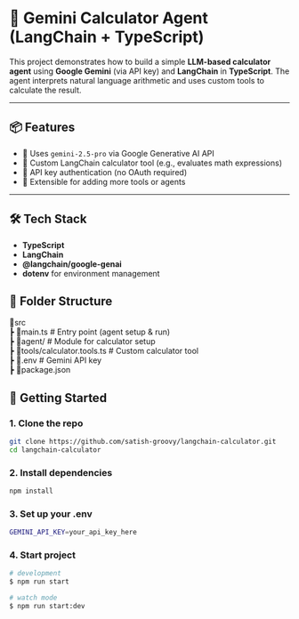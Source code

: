 # 🧮 Gemini Calculator Agent (LangChain + TypeScript)

This project demonstrates how to build a simple **LLM-based calculator agent** using **Google Gemini** (via API key) and **LangChain** in **TypeScript**. The agent interprets natural language arithmetic and uses custom tools to calculate the result.

---

## 📦 Features

- 💬 Uses `gemini-2.5-pro` via Google Generative AI API
- 🔧 Custom LangChain calculator tool (e.g., evaluates math expressions)
- 📡 API key authentication (no OAuth required)
- 🚀 Extensible for adding more tools or agents

---

## 🛠️ Tech Stack

- **TypeScript**
- **LangChain**
- **@langchain/google-genai**
- **dotenv** for environment management

## 📁 Folder Structure

📂src<br>
┣ 📄main.ts # Entry point (agent setup & run)<br>
┣ 📂agent/ # Module for calculator setup<br>
┣ 📄tools/calculator.tools.ts # Custom calculator tool<br>
┣ 📄.env # Gemini API key<br>
┣ 📄package.json<br>

## 🚀 Getting Started

### 1. Clone the repo

```bash
git clone https://github.com/satish-groovy/langchain-calculator.git
cd langchain-calculator
```

### 2. Install dependencies

```bash
npm install
```

### 3. Set up your .env

```bash
GEMINI_API_KEY=your_api_key_here
```

### 4. Start project

```bash
# development
$ npm run start

# watch mode
$ npm run start:dev
```
